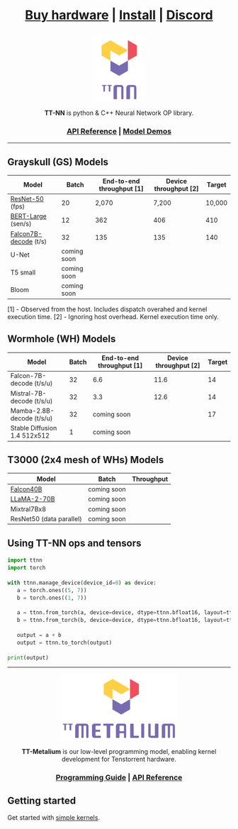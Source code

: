 <div align="center">

<h1>
   
[Buy hardware](https://tenstorrent.com/cards/) | [Install](./INSTALLING.md) | [Discord](https://discord.gg/tvhGzHQwaj)

</h1>
   
<img src="./docs/source/common/_static/tt_nn_w_logo.png" alt="ttnn logo" height="150"/>

**TT-NN** is python & C++ Neural Network OP library.

<h3>

[API Reference](https://tenstorrent-metal.github.io/tt-metal/latest/ttnn) | [Model Demos](./models/demos/) 

</h3>

</div>

---

## Grayskull (GS) Models

| Model                                                    | Batch               | End-to-end throughput [1]    | Device throughput [2]       | Target                              |
|----------------------------------------------------------|---------------------|------------------------------|-----------------------------|-------------------------------------|
| [ResNet-50](./models/demos/resnet) (fps)                 | 20                  | 2,070                        | 7,200                       | 10,000                              |
| [BERT-Large](./models/demos/bert) (sen/s)                | 12                  | 362                          | 406                         | 410                                 |
| [Falcon7B-decode](./models/demos/ttnn_falcon7b) (t/s)    | 32                  | 135                          | 135                         | 140                                 |
| U-Net                                                    | coming soon         |                              |                             |                                     |
| T5 small                                                 | coming soon         |                              |                             |                                     |
| Bloom                                                    | coming soon         |                              |                             |                                     |

[1] - Observed from the host. Includes dispatch overahed and kernel execution time. 
[2] - Ignoring host overhead. Kernel execution time only. 

## Wormhole (WH) Models

| Model                                                    | Batch               | End-to-end throughput [1]    | Device throughput [2]       | Target                              |
|----------------------------------------------------------|---------------------|------------------------------|-----------------------------|-------------------------------------|
| Falcon-7B-decode (t/s/u)                                 | 32                  | 6.6                          | 11.6                        | 14                                  |
| Mistral-7B-decode (t/s/u)                                | 32                  | 3.3                          | 12.6                        | 14                                  |
| Mamba-2.8B-decode (t/s/u)                                | 32                  | coming soon                  |                             | 17                                  |
| Stable Diffusion 1.4 512x512                             | 1                   | coming soon                  |                             |                                     |


## T3000 (2x4 mesh of WHs) Models 

| Model                                    | Batch                    | Throughput                 |
|------------------------------------------|--------------------------|----------------------------|
| [Falcon40B](./models/demos/falcon40b)    | coming soon              |                            |
| [LLaMA-2-70B](./models/demos/llama2_70b) | coming soon              |                            |
| Mixtral7Bx8                              | coming soon              |                            |
| ResNet50 (data parallel)                 | coming soon              |                            |





## Using TT-NN ops and tensors

```python
import ttnn
import torch

with ttnn.manage_device(device_id=0) as device:
   a = torch.ones((5, 7))
   b = torch.ones((1, 7))

   a = ttnn.from_torch(a, device=device, dtype=ttnn.bfloat16, layout=ttnn.TILE_LAYOUT)
   b = ttnn.from_torch(b, device=device, dtype=ttnn.bfloat16, layout=ttnn.TILE_LAYOUT)

   output = a + b
   output = ttnn.to_torch(output)

print(output)
```

---

<div align="center">

<img src="./docs/source/common/_static/tt_metalium_w_logo.png" alt="TT-Metalium logo" height="150"/>

**TT-Metalium** is our low-level programming model, enabling kernel development for Tenstorrent hardware.


<h3>

[Programming Guide](./METALIUM_GUIDE.md) | [API Reference](https://tenstorrent-metal.github.io/tt-metal/latest/tt-metalium)

</h3>
</div>

## Getting started

Get started with [simple kernels](https://tenstorrent-metal.github.io/tt-metal/latest/tt-metalium/tt_metal/examples/index.html).

